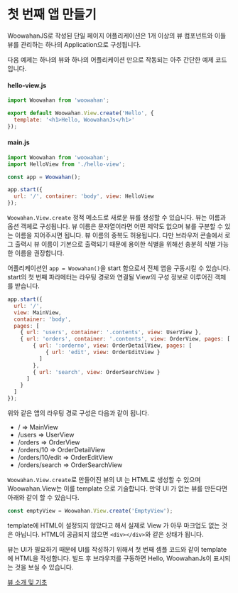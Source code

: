 # 첫 번째 앱 만들기

WoowahanJS로 작성된 단일 페이지 어플리케이션은 1개 이상의 뷰 컴포넌트와 이들 뷰를 관리하는 하나의 Application으로 구성됩니다.

다음 예제는 하나의 뷰와 하나의 어플리케이션 만으로 작동되는 아주 간단한 예제 코드입니다.

#### hello-view.js
```Javascript
import Woowahan from 'woowahan';

export default Woowahan.View.create('Hello', {
  template: '<h1>Hello, WoowahanJs</h1>'
});
```

#### main.js
```Javascript
import Woowahan from 'woowahan';
import HelloView from './hello-view';

const app = Woowahan();

app.start({
  url: '/', container: 'body', view: HelloView
});
```

`Woowahan.View.create` 정적 메소드로 새로운 뷰를 생성할 수 있습니다. 뷰는 이름과 옵션 객체로 구성됩니다.
뷰 이름은 문자열이라면 어떤 제약도 없으며 뷰를 구분할 수 있는 이름을 지어주시면 됩니다.
뷰 이름의 중복도 허용됩니다.
다만 브라우저 콘솔에서 로그 출력시 뷰 이름이 기본으로 출력되기 때문에 용이한 식별을 위해선 충분히 식별 가능한 이름을 권장합니다.

어플리케이션인 `app = Woowahan()`을 start 함으로서 전체 앱을 구동시킬 수 있습니다.
start의 첫 번째 파라메터는 라우팅 경로와 연결될 View의 구성 정보로 이루어진 객체를 받습니다.

```javascript
app.start({
  url: '/',
  view: MainView,
  container: 'body',
  pages: [
    { url: 'users', container: '.contents', view: UserView },
    { url: 'orders', container: '.contents', view: OrderView, pages: [
        { url: ':orderno', view: OrderDetailView, pages: [
            { url: 'edit', view: OrderEditView }
          ] 
        },
        { url: 'search', view: OrderSearchView }
      ]
    }
  ]
});
```

위와 같은 앱의 라우팅 경로 구성은 다음과 같이 됩니다.

* / => MainView
* /users => UserView
* /orders => OrderView
* /orders/10 => OrderDetailView
* /orders/10/edit => OrderEditView
* /orders/search => OrderSearchView

`Woowahan.View.create`로 만들어진 뷰의 UI 는 HTML로 생성할 수 있으며 Woowahan.View는 이를 template 으로 기술합니다. 만약 UI 가 없는 뷰를 만든다면 아래와 같이 할 수 있습니다.

```Javascript
const emptyView = Woowahan.View.create('EmptyView');
```

template에 HTML이 설정되지 않았다고 해서 실제로 View 가 아무 마크업도 없는 것은 아닙니다. HTML이 공급되지 않으면 `<div></div>`와 같은 상태가 됩니다. 

뷰는 UI가 필요하기 때문에 UI를 작성하기 위해서 첫 번째 셈플 코드와 같이 template에 HTML을 작성합니다. 빌드 후 브라우저를 구동하면 Hello, WoowahanJs이 표시되는 것을 보실 수 있습니다.

[뷰 소개 및 기초](./view.md)

